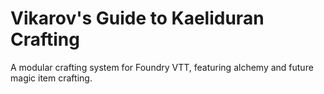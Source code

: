# Vikarov's Guide to Kaeliduran Crafting

A modular crafting system for Foundry VTT, featuring alchemy and future magic item crafting.
